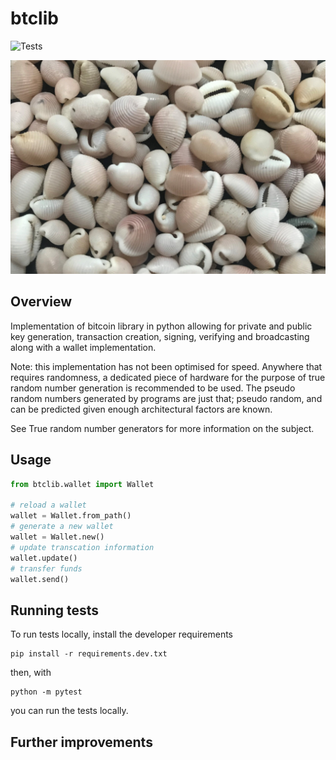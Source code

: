 # btclib
![Tests](https://github.com/akinwilson/btclib/actions/workflows/tests.yaml/badge.svg)

![]( img/cowrie.jpg )

## Overview 
Implementation of bitcoin library in python allowing for private and public key generation, transaction creation, signing, verifying and broadcasting along with a wallet implementation.

Note: this implementation has not been optimised for speed. Anywhere that requires randomness, a dedicated piece of hardware for the purpose of true random number generation is recommended to be used. The pseudo random numbers generated by programs are just that; pseudo random, and can be predicted given enough architectural factors are known.

See True random number generators for more information on the subject.
## Usage 

```python 
from btclib.wallet import Wallet 

# reload a wallet 
wallet = Wallet.from_path()
# generate a new wallet 
wallet = Wallet.new()
# update transcation information 
wallet.update()
# transfer funds 
wallet.send()

```


## Running tests 
To run tests locally, install the developer requirements
```
pip install -r requirements.dev.txt
```
then, with
```
python -m pytest
```
you can run the tests locally.

## Further improvements 

